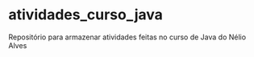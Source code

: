 # atividades_curso_java
Repositório para armazenar atividades feitas no curso de Java do Nélio Alves
